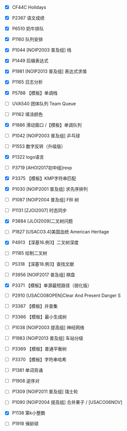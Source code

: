 - [x] CF44C	Holidays	
	
- [x] P2367	语文成绩

- [x] P6510	奶牛排队	
	
- [x] P1160	队列安排	

- [x] P1044	[NOIP2003 普及组] 栈	
	
- [x] P1449	后缀表达式	
	
- [x] P1981	[NOIP2013 普及组] 表达式求值	
	
- [x] P1165	日志分析	
	
- [x] P5788	【模板】单调栈	
	
- [ ] UVA540	团体队列 Team Queue	
	
- [ ] P1162	填涂颜色	
	
- [x] P1886	滑动窗口 /【模板】单调队列	
	
- [ ] P1042	[NOIP2003 普及组] 乒乓球	

- [ ] P1553	数字反转（升级版）	
	
- [x] P1322	logo语言	

- [ ] P3719	[AHOI2017初中组]rexp	
	
- [x] P3375	【模板】KMP字符串匹配	
	
- [x] P1030	[NOIP2001 普及组] 求先序排列	

- [ ] P1087	[NOIP2004 普及组] FBI 树	

- [ ] P1131	[ZJOI2007] 时态同步	

- [x] P3884	[JLOI2009]二叉树问题	

- [ ] P1827	[USACO3.4]美国血统 American Heritage	

- [x] P4913	【深基16.例3】二叉树深度	
	
- [ ] P1185	绘制二叉树	

- [ ] P5318	【深基18.例3】查找文献	
	
- [ ] P3956	[NOIP2017 普及组] 棋盘	

- [x] P3371	【模板】单源最短路径（弱化版）	
	
- [ ] P2910	[USACO08OPEN]Clear And Present Danger S	

- [ ] P3367	【模板】并查集	
	
- [ ] P3366	【模板】最小生成树	
	
- [ ] P1038	[NOIP2003 提高组] 神经网络	

- [ ] P1983	[NOIP2013 普及组] 车站分级	
	
- [ ] P3369	【模板】普通平衡树	

- [ ] P3370	【模板】字符串哈希	
	
- [ ] P1381	单词背诵	
	
- [ ] P1908	逆序对	
	
- [ ] P1309	[NOIP2011 普及组] 瑞士轮	

- [ ] P1090	[NOIP2004 提高组] 合并果子 / [USACO06NOV] 

- [x] P1138	第k小整数	
	
- [ ] P1918	保龄球	

